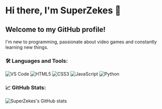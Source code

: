 # Hi there, I'm SuperZekes 👋

## Welcome to my GitHub profile!

I'm new to programming, passionate about video games and constantly learning new things.

### 🛠️ Languages and Tools:

<p>
  <img alt="VS Code" src="https://img.icons8.com/color/48/000000/visual-studio-code-2019.png" />
  <img alt="HTML5" src="https://img.icons8.com/color/48/000000/html-5.png" />
  <img alt="CSS3" src="https://img.icons8.com/color/48/000000/css3.png" />
  <img alt="JavaScript" src="https://img.icons8.com/color/48/000000/javascript.png" />
  <img alt="Python" src="https://img.icons8.com/color/48/000000/python.png" />
</p>

### 📈 GitHub Stats:

![SuperZekes's GitHub stats](https://github-readme-stats.vercel.app/api?username=superzekes&show_icons=true&theme=dark)
